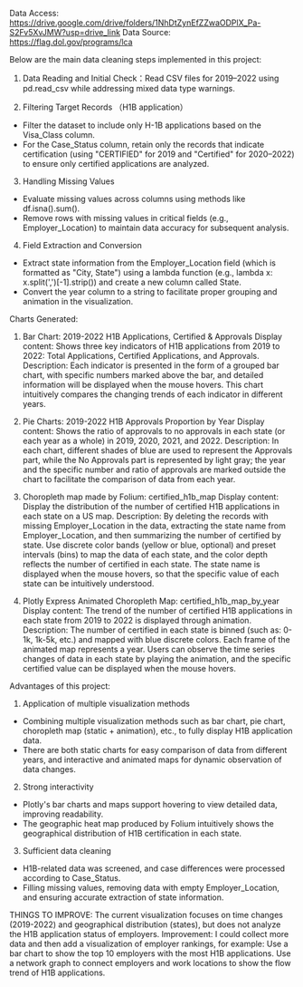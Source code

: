 Data Access: https://drive.google.com/drive/folders/1NhDtZynEfZZwaODPlX_Pa-S2Fv5XvJMW?usp=drive_link
Data Source: https://flag.dol.gov/programs/lca

Below are the main data cleaning steps implemented in this project:
1. Data Reading and Initial Check：Read CSV files for 2019–2022 using pd.read_csv while addressing mixed data type warnings.

2. Filtering Target Records （H1B application）
- Filter the dataset to include only H-1B applications based on the Visa_Class column.
- For the Case_Status column, retain only the records that indicate certification (using "CERTIFIED" for 2019 and "Certified" for 2020–2022) to ensure only certified applications are analyzed.

3. Handling Missing Values
- Evaluate missing values across columns using methods like df.isna().sum().
- Remove rows with missing values in critical fields (e.g., Employer_Location) to maintain data accuracy for subsequent analysis.

4. Field Extraction and Conversion
- Extract state information from the Employer_Location field (which is formatted as "City, State") using a lambda function (e.g., lambda x: x.split(',')[-1].strip()) and create a new column called State.
- Convert the year column to a string to facilitate proper grouping and animation in the visualization.


Charts Generated:
1. Bar Chart: 2019-2022 H1B Applications, Certified & Approvals
Display content: Shows three key indicators of H1B applications from 2019 to 2022: Total Applications, Certified Applications, and Approvals.
Description: Each indicator is presented in the form of a grouped bar chart, with specific numbers marked above the bar, and detailed information will be displayed when the mouse hovers. This chart intuitively compares the changing trends of each indicator in different years.

2. Pie Charts: 2019-2022 H1B Approvals Proportion by Year
Display content: Shows the ratio of approvals to no approvals in each state (or each year as a whole) in 2019, 2020, 2021, and 2022.
Description: In each chart, different shades of blue are used to represent the Approvals part, while the No Approvals part is represented by light gray; the year and the specific number and ratio of approvals are marked outside the chart to facilitate the comparison of data from each year.

3. Choropleth map made by Folium: certified_h1b_map
Display content: Display the distribution of the number of certified H1B applications in each state on a US map.
Description: By deleting the records with missing Employer_Location in the data, extracting the state name from Employer_Location, and then summarizing the number of certified by state. Use discrete color bands (yellow or blue, optional) and preset intervals (bins) to map the data of each state, and the color depth reflects the number of certified in each state. The state name is displayed when the mouse hovers, so that the specific value of each state can be intuitively understood.

4. Plotly Express Animated Choropleth Map: certified_h1b_map_by_year
Display content: The trend of the number of certified H1B applications in each state from 2019 to 2022 is displayed through animation.
Description: The number of certified in each state is binned (such as: 0-1k, 1k-5k, etc.) and mapped with blue discrete colors. Each frame of the animated map represents a year. Users can observe the time series changes of data in each state by playing the animation, and the specific certified value can be displayed when the mouse hovers.

Advantages of this project:
1. Application of multiple visualization methods
- Combining multiple visualization methods such as bar chart, pie chart, choropleth map (static + animation), etc., to fully display H1B application data.
- There are both static charts for easy comparison of data from different years, and interactive and animated maps for dynamic observation of data changes.

2. Strong interactivity
- Plotly's bar charts and maps support hovering to view detailed data, improving readability.
- The geographic heat map produced by Folium intuitively shows the geographical distribution of H1B certification in each state.

3. Sufficient data cleaning
- H1B-related data was screened, and case differences were processed according to Case_Status.
- Filling missing values, removing data with empty Employer_Location, and ensuring accurate extraction of state information.

THINGS TO IMPROVE:
The current visualization focuses on time changes (2019-2022) and geographical distribution (states), but does not analyze the H1B application status of employers.
Improvement: I could collect more data and then add a visualization of employer rankings, for example: Use a bar chart to show the top 10 employers with the most H1B applications. Use a network graph to connect employers and work locations to show the flow trend of H1B applications.
